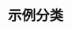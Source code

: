 ---
title: 示例分类
slug: example-category
description: 这是示例分类页面
image:

# Badge style
style:
    background: "#2a9d8f"
    color: "#fff"
---